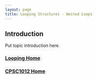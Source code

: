 ```yaml
---
layout: page
title: Looping Structures - Nested Loops
---
```


## Introduction
Put topic introduction here.

### [Looping Home](04-looping.md)
### [CPSC1012 Home](../)